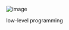 ![image](https://github.com/user-attachments/assets/ed4b5223-6f1d-4137-b593-74b7d84b0404)

low-level programming
